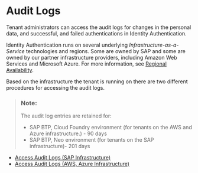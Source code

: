 <!-- loioad47e376d44949b3a4c809b9ea79ed3a -->

# Audit Logs

Tenant administrators can access the audit logs for changes in the personal data, and successful, and failed authentications in Identity Authentication.

Identity Authentication runs on several underlying *Infrastructure-as-a-Service* technologies and regions. Some are owned by SAP and some are owned by our partner infrastructure providers, including Amazon Web Services and Microsoft Azure. For more information, see [Regional Availability](../regional-availability-be600ca.md).

Based on the infrastructure the tenant is running on there are two different procedures for accessing the audit logs.

> ### Note:  
> The audit log entries are retained for:
> 
> -   SAP BTP, Cloud Foundry environment \(for tenants on the AWS and Azure infrastructure.\) - 90 days
> -   SAP BTP, Neo environment \(for tenants on the SAP infrastructure\)- 201 days

-   [Access Audit Logs \(SAP Infrastructure\)](access-audit-logs-sap-infrastructure-9f6b9a4.md)
-   [Access Audit Logs \(AWS, Azure Infrastructure\)](access-audit-logs-aws-azure-infrastructure-a3e793c.md)

